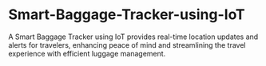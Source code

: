 # Smart-Baggage-Tracker-using-IoT
A Smart Baggage Tracker using IoT provides real-time location updates and alerts for travelers, enhancing peace of mind and streamlining the travel experience with efficient luggage management.
